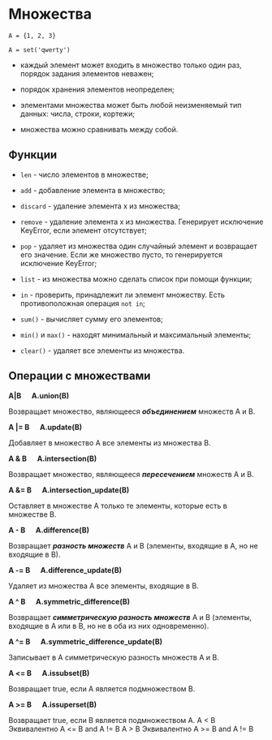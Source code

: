 # Множества

`A = {1, 2, 3}`

`A = set('qwerty')`

* каждый элемент может входить в множество только один раз, порядок задания элементов неважен;

* порядок хранения элементов неопределен;

* элементами множества может быть любой неизменяемый тип данных: числа, строки, кортежи;

* множества можно сравнивать между собой.

## Функции

* `len` -  число элементов в множестве;

* `add` - добавление элемента в множество;

* `discard` - удаление элемента x из множества;

* `remove` - удаление элемента x из множества. Генерирует исключение KeyError, если элемент отсутствует;

* `pop` - удаляет из множества один случайный элемент и возвращает его значение. Если же множество пусто, то генерируется исключение KeyError;

* `list` - из множества можно сделать список при помощи функции;

* `in` - проверить, принадлежит ли элемент множеству. Есть противоположная операция `not in`;

* `sum()` - вычисляет сумму его элементов;

* `min()` и `max()` - находят минимальный и максимальный элементы;

* `clear()` - удаляет все элементы из множества.

## Операции с множествами

**A|B &emsp; A.union(B)**

Возвращает множество, являющееся ***объединением*** множеств A и B.

**A |= B &emsp; A.update(B)**

Добавляет в множество A все элементы из множества B.

**A & B &emsp; A.intersection(B)**

Возвращает множество, являющееся ***пересечением*** множеств A и B.

**A &= B &emsp; A.intersection_update(B)**

Оставляет в множестве A только те элементы, которые есть в множестве B.

**A - B  &emsp; A.difference(B)**

Возвращает ***разность множеств*** A и B (элементы, входящие в A, но не входящие в B).

**A -= B &emsp; A.difference_update(B)**

Удаляет из множества A все элементы, входящие в B.

**A ^ B  &emsp; A.symmetric_difference(B)**

Возвращает ***симметрическую разность множеств*** A и B (элементы, входящие в A или в B, но не в оба из них одновременно).

**A ^= B  &emsp; A.symmetric_difference_update(B)**

Записывает в A симметрическую разность множеств A и B.

**A <= B  &emsp; A.issubset(B)**

Возвращает true, если A является подмножеством B.

**A >= B &emsp; A.issuperset(B)**

Возвращает true, если B является подмножеством A.
A < B
Эквивалентно A <= B and A != B
A > B
Эквивалентно A >= B and A != B
